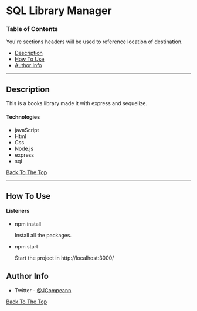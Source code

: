 # SQL Library Manager

### Table of Contents
You're sections headers will be used to reference location of destination.

- [Description](#description)
- [How To Use](#how-to-use)
- [Author Info](#author-info)

---

## Description

This is a books library made it with express and sequelize.

#### Technologies

- javaScript
- Html
- Css
- Node.js
- express
- sql

[Back To The Top](#sql-library-Manager)

---

## How To Use

#### Listeners
- npm install

    Install all the packages.

- npm start 

    Start the project in http://localhost:3000/


## Author Info

- Twitter - [@JCompeann](https://twitter.com/JCompeann)

[Back To The Top](#sql-library-Manager)

